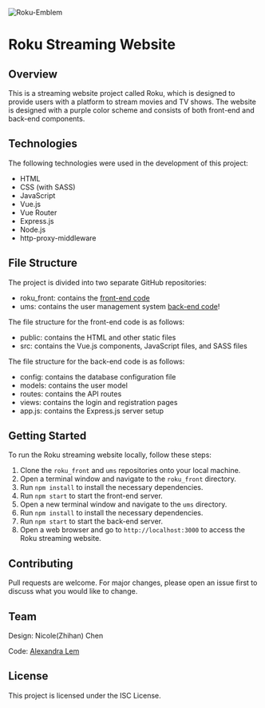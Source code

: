 ![Roku-Emblem](https://user-images.githubusercontent.com/125234032/232244727-44284bdd-b531-4d43-9f01-1891213a1285.jpg)
# Roku Streaming Website

## Overview

This is a streaming website project called Roku, which is designed to provide users with a platform to stream movies and TV shows. The website is designed with a purple color scheme and consists of both front-end and back-end components.

## Technologies

The following technologies were used in the development of this project:

- HTML
- CSS (with SASS)
- JavaScript
- Vue.js
- Vue Router
- Express.js
- Node.js
- http-proxy-middleware

## File Structure

The project is divided into two separate GitHub repositories:

- roku_front: contains the [front-end code](https://github.com/NicoleDesignUse/new_rokuFrontend)
- ums: contains the user management system [back-end code](https://github.com/NicoleDesignUse/new_rokuUMS)!

The file structure for the front-end code is as follows:

- public: contains the HTML and other static files
- src: contains the Vue.js components, JavaScript files, and SASS files

The file structure for the back-end code is as follows:

- config: contains the database configuration file
- models: contains the user model
- routes: contains the API routes
- views: contains the login and registration pages
- app.js: contains the Express.js server setup

## Getting Started

To run the Roku streaming website locally, follow these steps:

1. Clone the `roku_front` and `ums` repositories onto your local machine.
2. Open a terminal window and navigate to the `roku_front` directory.
3. Run `npm install` to install the necessary dependencies.
4. Run `npm start` to start the front-end server.
5. Open a new terminal window and navigate to the `ums` directory.
6. Run `npm install` to install the necessary dependencies.
7. Run `npm start` to start the back-end server.
8. Open a web browser and go to `http://localhost:3000` to access the Roku streaming website.

## Contributing

Pull requests are welcome. For major changes, please open an issue first to discuss what you would like to change.

## Team
Design: Nicole(Zhihan) Chen

Code:  [Alexandra Lem](https://github.com/alexandralem)

## License

This project is licensed under the ISC License.
